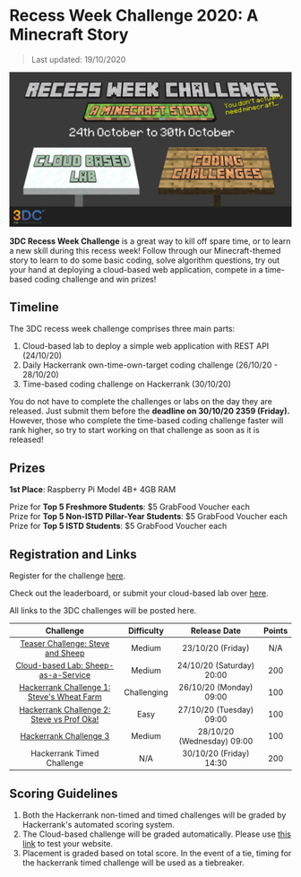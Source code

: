 # Recess Week Challenge 2020: A Minecraft Story
> Last updated: 19/10/2020

![Insert Banner Image Here](imgs/recess.png)

**3DC Recess Week Challenge** is a great way to kill off spare time, or to learn a new skill during this recess week! Follow through our Minecraft-themed story to learn to do some basic coding, solve algorithm questions, try out your hand at deploying a cloud-based web application, compete in a time-based coding challenge and win prizes!

## Timeline

The 3DC recess week challenge comprises three main parts:

1. Cloud-based lab to deploy a simple web application with REST API (24/10/20)
2. Daily Hackerrank own-time-own-target coding challenge (26/10/20 - 28/10/20)
3. Time-based coding challenge on Hackerrank (30/10/20)

You do not have to complete the challenges or labs on the day they are released.  Just submit them before the **deadline on 30/10/20 2359 (Friday).** However, those who complete the time-based coding challenge faster will rank higher, so try to start working on that challenge as soon as it is released!

## Prizes

**1st Place**: Raspberry Pi Model 4B+ 4GB RAM

Prize for **Top 5 Freshmore Students**: $5 GrabFood Voucher each    
Prize for **Top 5 Non-ISTD Pillar-Year Students**: $5 GrabFood Voucher each     
Prize for **Top 5 ISTD Students**: $5 GrabFood Voucher each 


## Registration and Links

Register for the challenge [here](https://forms.office.com/Pages/ResponsePage.aspx?id=drd2NJDpck-5UGJImDFiPT7laIF8QHhDuji50dJ_xY1UQzNHRzNSRTFBMzBISkw4VUdIWE81TjFSSC4u).

Check out the leaderboard, or submit your cloud-based lab over [here](https://3dc-recess-week-web.azurewebsites.net/Leaderboard).

All links to the 3DC challenges will be posted here.

| Challenge | Difficulty | Release Date | Points |
| :---: | :---: | :---: | :---: |
| [Teaser Challenge: Steve and Sheep](https://www.hackerrank.com/3dc-recess-week-minecraft-teaser) | Medium | 23/10/20 (Friday) | N/A |
| [Cloud-based Lab: Sheep-as-a-Service](./Recess_Week_Challenge_Stuff/cloud_based_lab.md) | Medium | 24/10/20 (Saturday) 20:00 | 200 |
| [Hackerrank Challenge 1: Steve's Wheat Farm](https://www.hackerrank.com/3dcrecessweek) | Challenging | 26/10/20 (Monday) 09:00 | 100 |
| [Hackerrank Challenge 2: Steve vs Prof Oka!](https://www.hackerrank.com/3dcrecessweek)| Easy | 27/10/20 (Tuesday) 09:00 | 100 |
| [Hackerrank Challenge 3](https://www.hackerrank.com/3dcrecessweek) | Medium | 28/10/20 (Wednesday) 09:00 | 100 |
| Hackerrank Timed Challenge | N/A | 30/10/20 (Friday) 14:30 | 200 |

## Scoring Guidelines

1. Both the Hackerrank non-timed and timed challenges will be graded by Hackerrank's automated scoring system.
2. The Cloud-based challenge will be graded automatically. Please use [this link](https://3dc-recess-week-web.azurewebsites.net/) to test your website.
3. Placement is graded based on total score. In the event of a tie, timing for the hackerrank timed challenge will be used as a tiebreaker.